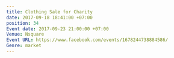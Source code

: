 ```yaml
---
title: Clothing Sale for Charity
date: 2017-09-18 18:41:00 +07:00
position: 34
Event date: 2017-09-23 21:00:00 +07:00
Venue: Nsquare
Event URL: https://www.facebook.com/events/1678244738884586/
Genre: market
---
```


